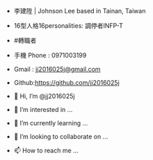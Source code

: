 - 李建陞 | Johnson Lee based in Tainan, Taiwan 
- 16型人格16personalities: 調停者INFP-T
- #轉職者 
-  手機 Phone : 0971003199
-  Gmail : jj2016025j@gmail.com
-  Github:https://github.com/jj2016025j

- 👋 Hi, I’m @jj2016025j
- 👀 I’m interested in ...
- 🌱 I’m currently learning ...
- 💞️ I’m looking to collaborate on ...
- 📫 How to reach me ...

<!---
jj2016025j/jj2016025j is a ✨ special ✨ repository because its `README.md` (this file) appears on your GitHub profile.
You can click the Preview link to take a look at your changes.
--->
